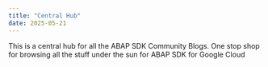 ```yaml
---
title: "Central Hub"
date: 2025-05-21
---
```


This is a central hub for all the ABAP SDK Community Blogs.
One stop shop for browsing all the stuff under the sun for ABAP SDK for Google Cloud
